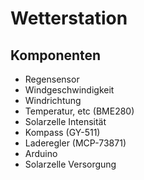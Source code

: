 # Wetterstation

## Komponenten

* Regensensor
* Windgeschwindigkeit
* Windrichtung
* Temperatur, etc (BME280)
* Solarzelle Intensität
* Kompass (GY-511)
* Laderegler (MCP-73871)
* Arduino
* Solarzelle Versorgung